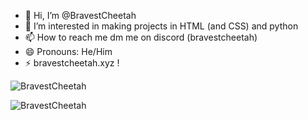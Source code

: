 - 👋 Hi, I’m @BravestCheetah
- 👀 I’m interested in making projects in HTML (and CSS) and python
- 📫 How to reach me dm me on discord (bravestcheetah)
- 😄 Pronouns: He/Him
- ⚡ bravestcheetah.xyz !
  
![BravestCheetah](https://github-readme-stats.vercel.app/api?username=BravestCheetah&show_icons=true&theme=github_dark)

![BravestCheetah](https://github-readme-stats.vercel.app/api/top-langs?username=BravestCheetah&show_icons=true&theme=github_dark&layout=compact)


<!---
BravestCheetah/BravestCheetah is a ✨ special ✨ repository because its `README.md` (this file) appears on your GitHub profile.
You can click the Preview link to take a look at your changes.
--->
